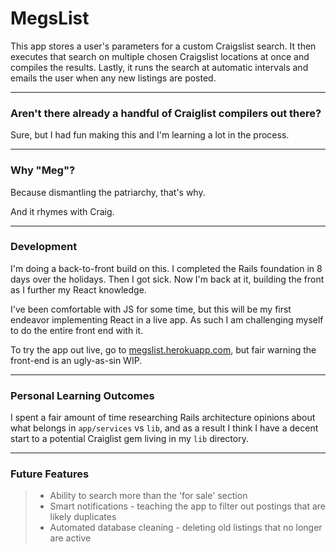 # MegsList

This app stores a user's parameters for a custom Craigslist search. It then executes that search on multiple chosen Craigslist locations at once and compiles the results. Lastly, it runs the search at automatic intervals and emails the user when any new listings are posted.

---

### Aren't there already a handful of Craiglist compilers out there?

Sure, but I had fun making this and I'm learning a lot in the process.

---

### Why "Meg"?

Because dismantling the patriarchy, that's why.

And it rhymes with Craig.

---

### Development

I'm doing a back-to-front build on this. I completed the Rails foundation in 8 days over the holidays. Then I got sick. Now I'm back at it, building the front as I further my React knowledge.

I've been comfortable with JS for some time, but this will be my first endeavor implementing React in a live app. As such I am challenging myself to do the entire front end with it.

To try the app out live, go to [megslist.herokuapp.com](http://megslist.herokuapp.com), but fair warning the front-end is an ugly-as-sin WIP.

---

### Personal Learning Outcomes

I spent a fair amount of time researching Rails architecture opinions about what belongs in `app/services` vs `lib`, and as a result I think I have a decent start to a potential Craiglist gem living in my `lib` directory.

---

### Future Features

> - Ability to search more than the 'for sale' section
> - Smart notifications - teaching the app to filter out postings that are likely duplicates
> - Automated database cleaning - deleting old listings that no longer are active

